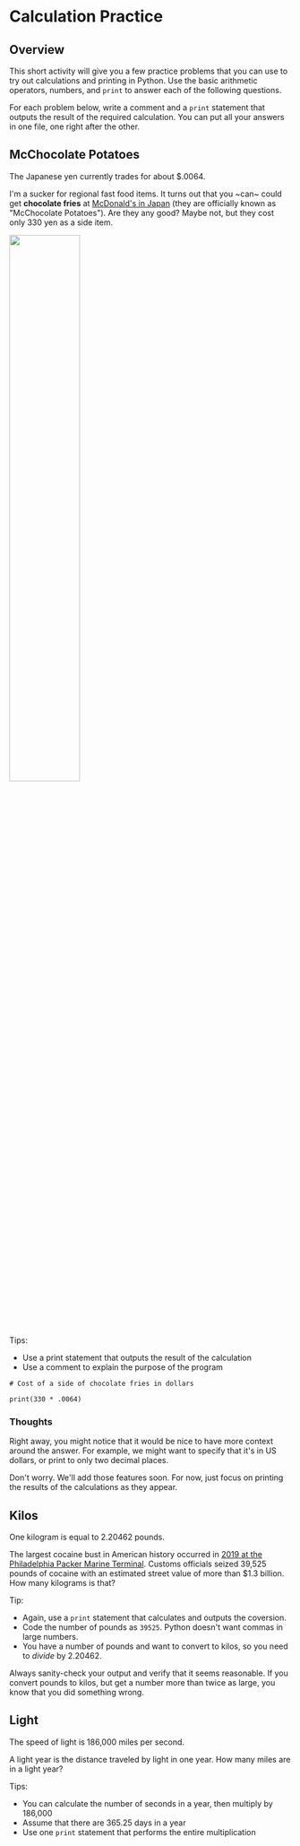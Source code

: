 # Calculation Practice

## Overview

This short activity will give you a few practice problems that you can use to try out calculations and printing in Python. Use the basic arithmetic operators, numbers, and `print` to answer each of the following questions.

For each problem below, write a comment and a `print` statement that outputs the result of the required calculation. You can put all your answers in one file, one right after the other.


## McChocolate Potatoes

The Japanese yen currently trades for about $.0064.

I'm a sucker for regional fast food items. It turns out that you ~can~ could get **chocolate fries** at [McDonald's in Japan](https://www.eater.com/2016/1/19/10790586/mcdonalds-chocolate-fries-japan) (they are officially known
as "McChocolate Potatoes"). Are they any good? Maybe not, but they cost only 330 yen as a side item.

<img src="https://cdn.vox-cdn.com/thumbor/WMJG04bu5nCmDiQ5mh0_chXelTY=/247x0:787x405/1820x1213/filters:focal(247x0:787x405):format(webp)/cdn.vox-cdn.com/uploads/chorus_image/image/48592139/McDonald_s_Chocolate_Fries.0.0.jpg" width="50%" />


Tips:

- Use a print statement that outputs the result of the calculation
- Use a comment to explain the purpose of the program

```
# Cost of a side of chocolate fries in dollars

print(330 * .0064)
```

### Thoughts

Right away, you might notice that it would be nice to have more context around the answer. For example, we might want to specify that it's in US dollars, or print to only two decimal places.

Don't worry. We'll add those features soon. For now, just focus on printing the results of the calculations as they appear.

## Kilos

One kilogram is equal to 2.20462 pounds.

The largest cocaine bust in American history occurred in [2019 at the Philadelphia Packer Marine Terminal](https://en.wikipedia.org/wiki/2019_Philadelphia_Packer_Marine_Terminal_cocaine_seizure). Customs officials seized 39,525 pounds of cocaine with an estimated street value of more than $1.3 billion. How many kilograms is that?

Tip:

- Again, use a `print` statement that calculates and outputs the coversion.
- Code the number of pounds as `39525`. Python doesn't want commas in large numbers.
- You have a number of pounds and want to convert to kilos, so you need to *divide* by 2.20462.

Always sanity-check your output and verify that it seems reasonable. If you convert pounds to kilos, but get a number more than twice as large, you know that you did something wrong.

## Light

The speed of light is 186,000 miles per second.

A light year is the distance traveled by light in one year. How many miles are in a light year?

Tips:

- You can calculate the number of seconds in a year, then multiply by 186,000
- Assume that there are 365.25 days in a year
- Use one `print` statement that performs the entire multiplication
